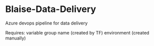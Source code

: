 # Blaise-Data-Delivery

Azure devops pipeline for data delivery

Requires:
variable group name (created by TF)
environment (created manually)
